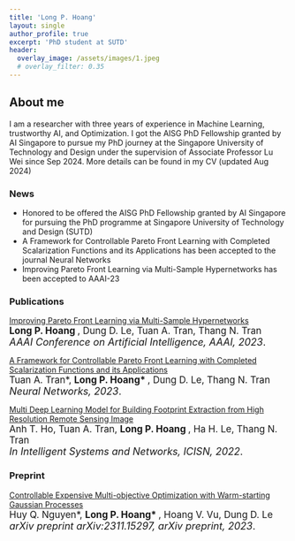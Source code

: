 ```yaml
---
title: 'Long P. Hoang'
layout: single
author_profile: true
excerpt: 'PhD student at SUTD'
header:
  overlay_image: /assets/images/1.jpeg
  # overlay_filter: 0.35
---
```


## About me
I am a researcher with three years of experience in Machine Learning, trustworthy AI, and Optimization. I got the  <a href="https://aisingapore.org/research/phd-fellowship-programme/" style="text-decoration:none">AISG PhD Fellowship</a> granted by AI Singapore to pursue my PhD journey at the Singapore University of Technology and Design under the supervision of Associate Professor <a href="https://istd.sutd.edu.sg/people/faculty/lu-wei/" style="text-decoration:none">Lu Wei</a> since Sep 2024. More details can be found in my <a href="/assets/images/CV_HoangPhiLong.pdf" style="text-decoration:none">CV</a> (updated Aug 2024)


### News
- Honored to be offered the <a href="https://aisingapore.org/research/phd-fellowship-programme/" style="text-decoration:none">AISG PhD Fellowship</a> granted by AI Singapore for pursuing the PhD programme at Singapore University of Technology and Design (SUTD)
- <a href="https://arxiv.org/abs/2302.12487" style="text-decoration:none">A Framework for Controllable Pareto Front Learning with Completed Scalarization Functions and its Applications</a> has been accepted to the journal Neural Networks
- <a href="https://arxiv.org/abs/2212.01130" style="text-decoration:none">Improving Pareto Front Learning via Multi-Sample Hypernetworks</a> has been accepted to AAAI-23

### Publications


<a href="https://arxiv.org/abs/2212.01130" style="artext-decoration:none">Improving Pareto Front Learning via Multi-Sample Hypernetworks</a><br>
<span style="font-size:17px;"> <b> Long P. Hoang </b>, Dung D. Le, Tuan A. Tran, Thang N. Tran </span><br>
<span style="font-size:18px;"> _AAAI Conference on Artificial Intelligence, AAAI, 2023_.</span><br>
<!-- --- -->

<a href="https://arxiv.org/abs/2302.12487" style="artext-decoration:none">A Framework for Controllable Pareto Front Learning with Completed Scalarization Functions and its Applications</a><br>
<span style="font-size:17px;"> Tuan A. Tran*, <b> Long P. Hoang* </b>, Dung D. Le, Thang N. Tran </span><br>
<span style="font-size:18px;"> _Neural Networks, 2023_.</span><br>
<!-- --- -->

<a href="https://link.springer.com/chapter/10.1007/978-981-19-3394-3_29" style="artext-decoration:none">Multi Deep Learning Model for Building Footprint Extraction from High Resolution Remote Sensing Image</a><br>
<span style="font-size:17px;">  Anh T. Ho, Tuan A. Tran, <b> Long P. Hoang </b>, Ha H. Le, Thang N. Tran </span><br>
<span style="font-size:18px;"> _In Intelligent Systems and Networks, ICISN, 2022_.</span><br>
<!-- --- -->

### Preprint
<a href="https://arxiv.org/abs/2311.15297" style="artext-decoration:none">Controllable Expensive Multi-objective Optimization with Warm-starting Gaussian Processes</a><br>
<span style="font-size:17px;"> Huy Q. Nguyen*, <b> Long P. Hoang* </b>, Hoang V. Vu, Dung D. Le</span><br>
<span style="font-size:18px;"> _arXiv preprint arXiv:2311.15297, arXiv preprint, 2023_.</span><br>
<!-- --- -->